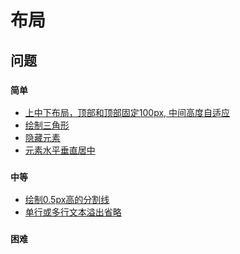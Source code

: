 # 布局

## 问题

### `简单`

- [上中下布局，顶部和顶部固定100px, 中间高度自适应]()
- [绘制三角形]()
- [隐藏元素]()
- [元素水平垂直居中]()

### `中等`

- [绘制0.5px高的分割线]()
- [单行或多行文本溢出省略]()


### `困难`
